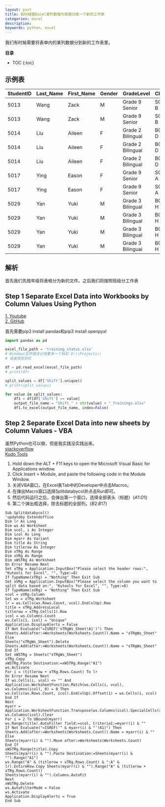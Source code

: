 ```yaml
---
layout: post
title: 如何根据Excel某列数据为依据分成一个新的工作表
categories: excel
description: 
keywords: python, excel
---
```


我们有时候需要将表单内的某列数据分到新的工作表里。

**目录**

* TOC
{:toc}


## 示例表

| StudentID | Last_Name | First_Name | Gender | GradeLevel | Class | Pupil_Email	| Relationship |	Pupil_Parent_Email |
| ------ | ------ | ------ | ------ | ------ | ------ | ------ | ------ | ------ |
| 5013 |	Wang |	Zack | M |	Grade 9 Senior |	SG9 B |	5013@example.com |	爸爸 |	5013a@qq.com |
| 5013 |	Wang |	Zack |	M |	Grade 9 Senior |	SG9 B |	5013@example.com |	妈妈 |	5013b@qq.com |
| 5014 |	Liu |	Aileen |	F |	Grade 2 Bilingual	 | BG2 D | 	5014@example.com |	爸爸	 | 5014a@qq.com |
| 5014 |	Liu |	Aileen |	F |	Grade 2 Bilingual	 | BG2 D | 	5014@example.com | 妈妈 | 5014b@qq.com |
| 5014 |	Liu |	Aileen |	F |	Grade 2 Bilingual	 | BG2 D | 	5014@example.com | 妈妈 | 5014b@qq.com |
| 5017 |	Ying | 	Eason | 	F | 	Grade 9 Senior | 	SG9 A |	5017@example.com |	爸爸	| 5017e@qq.com | 
| 5017 |	Ying | 	Eason | 	F | 	Grade 9 Senior | 	SG9 A |	5017@example.com |	爸爸	| 5017e@qq.com | 
| 5029	| Yan	| Yuki	| M	| Grade 3 Bilingual	| BG3 H	| 5029@example.com	| 爸爸	| 5029a@qq.com | 
| 5029	| Yan	| Yuki	| M	| Grade 3 Bilingual	| BG3 H	| 5029@example.com	| 妈妈 | 5029b1@qq.com | 
| 5029	| Yan	| Yuki	| M	| Grade 3 Bilingual	| BG3 H	| 5029@example.com	| 妈妈 | 5029b2@qq.com |
| 5029	| Yan	| Yuki	| M	| Grade 3 Bilingual	| BG3 H	| 5029@example.com	| 妈妈 | 5029b3@qq.com |

## 解析
首先我们先按年级将表格分为新的文件。之后我们将按照班级分工作表


## Step 1 Separate Excel Data into Workbooks by Column Values Using Python
[1. Youtube](https://www.youtube.com/watch?v=ZlxgW_65GF8)    
[2. GitHub](https://github.com/Derrick-Sherrill/DerrickSherrill.com/blob/master/separate_by_value.py)  

首先需要pip3 install pandas和pip3 install openpyxl


```python
import pandas as pd

excel_file_path = 'training_status.xlsx'
# Windows文件路径记得要多一个斜杠 D:\\Projects\\
# 或者用反斜杠

df = pd.read_excel(excel_file_path)
# print(df)

split_values = df['Shift'].unique()
# print(split_values)

for value in split_values:
    df1 = df[df['Shift'] == value]
    output_file_name = "Shift_" + str(value) + "_Trainings.xlsx"
    df1.to_excel(output_file_name, index=False)
```



## Step 2 Separate Excel Data into new sheets by Column Values - VBA
虽然Python也可以做，但是我实践没实践出来。  
[stackoverflow](https://stackoverflow.com/questions/49408744/split-dataframe-according-to-column-value-and-export-to-different-excel-workshee)  
[Kudo Tools](https://www.extendoffice.com/documents/excel/1174-excel-split-data-into-multiple-worksheets-based-on-column.html)

1. Hold down the ALT + F11 keys to open the Microsoft Visual Basic for Applications window.  
2. Click Insert > Module, and paste the following code in the Module Window.  
3. 关闭VBA窗口，在Excel表Tab中的Developer中点击Macros。  
4. 在弹出Macro窗口选择Splitdatabycol并点击Run即可。
5. 然后代码运行之后，会弹出第一个窗口，选择全部表头（标题）{$A$1:$D$1}
6. 第二个弹出框选择，除去标题的全部列。{$B$2:$B$17}

```
Sub Splitdatabycol()
'updateby Extendoffice
Dim lr As Long
Dim ws As Worksheet
Dim vcol, i As Integer
Dim icol As Long
Dim myarr As Variant
Dim title As String
Dim titlerow As Integer
Dim xTRg As Range
Dim xVRg As Range
Dim xWSTRg As Worksheet
On Error Resume Next
Set xTRg = Application.InputBox("Please select the header rows:", "Kutools for Excel", "", Type:=8)
If TypeName(xTRg) = "Nothing" Then Exit Sub
Set xVRg = Application.InputBox("Please select the column you want to split data based on:", "Kutools for Excel", "", Type:=8)
If TypeName(xVRg) = "Nothing" Then Exit Sub
vcol = xVRg.Column
Set ws = xTRg.Worksheet
lr = ws.Cells(ws.Rows.Count, vcol).End(xlUp).Row
title = xTRg.AddressLocal
titlerow = xTRg.Cells(1).Row
icol = ws.Columns.Count
ws.Cells(1, icol) = "Unique"
Application.DisplayAlerts = False
If Not Evaluate("=ISREF('xTRgWs_Sheet!A1')") Then
Sheets.Add(after:=Worksheets(Worksheets.Count)).Name = "xTRgWs_Sheet"
Else
Sheets("xTRgWs_Sheet").Delete
Sheets.Add(after:=Worksheets(Worksheets.Count)).Name = "xTRgWs_Sheet"
End If
Set xWSTRg = Sheets("xTRgWs_Sheet")
xTRg.Copy
xWSTRg.Paste Destination:=xWSTRg.Range("A1")
ws.Activate
For i = (titlerow + xTRg.Rows.Count) To lr
On Error Resume Next
If ws.Cells(i, vcol) <> "" And Application.WorksheetFunction.Match(ws.Cells(i, vcol), ws.Columns(icol), 0) = 0 Then
ws.Cells(ws.Rows.Count, icol).End(xlUp).Offset(1) = ws.Cells(i, vcol)
End If
Next
myarr = Application.WorksheetFunction.Transpose(ws.Columns(icol).SpecialCells(xlCellTypeConstants))
ws.Columns(icol).Clear
For i = 2 To UBound(myarr)
ws.Range(title).AutoFilter field:=vcol, Criteria1:=myarr(i) & ""
If Not Evaluate("=ISREF('" & myarr(i) & "'!A1)") Then
Sheets.Add(after:=Worksheets(Worksheets.Count)).Name = myarr(i) & ""
Else
Sheets(myarr(i) & "").Move after:=Worksheets(Worksheets.Count)
End If
xWSTRg.Range(title).Copy
Sheets(myarr(i) & "").Paste Destination:=Sheets(myarr(i) & "").Range("A1")
ws.Range("A" & (titlerow + xTRg.Rows.Count) & ":A" & lr).EntireRow.Copy Sheets(myarr(i) & "").Range("A" & (titlerow + xTRg.Rows.Count))
Sheets(myarr(i) & "").Columns.AutoFit
Next
xWSTRg.Delete
ws.AutoFilterMode = False
ws.Activate
Application.DisplayAlerts = True
End Sub
```

